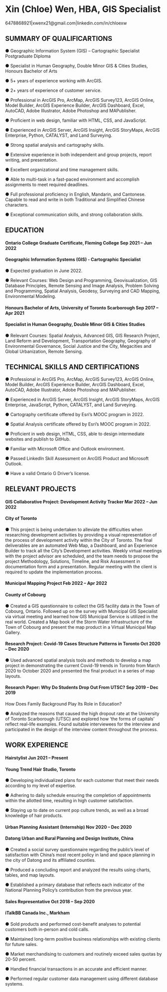 # Xin (Chloe) Wen, HBA, GIS Specialist 
<p>6478868921|xwenx21@gmail.com|linkedin.com/in/chloexw</p>
<h2>SUMMARY OF QUALIFICARTIONS</h2>
<p>●	Geographic Information System (GIS) – Cartographic Specialist Postgraduate Diploma</p>
<p>●	Specialist in Human Geography, Double Minor GIS & Cities Studies, Honours Bachelor of Arts</p>
<p>●	5+ years of experience working with ArcGIS.</p>
<p>●	2+ years of experience of customer service. </p>
<p>●	Professional in ArcGIS Pro, ArcMap, ArcGIS Survey123, ArcGIS Online, Model Builder, ArcGIS Experience Builder, ArcGIS Dashboard, Excel, AutoCAD, Adobe Illustrator, Adobe Photoshop and MAPublisher. </p>
<p>●	Proficient in web design, familiar with HTML, CSS, and JavaScript.</p>
<p>●	Experienced in ArcGIS Server, ArcGIS Insight, ArcGIS StoryMaps, ArcGIS Enterprise, Python, CATALYST, and Land Surveying.</p>
<p>●	Strong spatial analysis and cartography skills. </p>
<p>●	Extensive experience in both independent and group projects, report writing, and presentation.</p>
<p>●	Excellent organizational and time management skills.</p>
<p>●	Able to multi-task in a fast-paced environment and accomplish assignments to meet required deadlines. </p>
<p>●	Full professional proficiency in English, Mandarin, and Cantonese. Capable to read and write in both Traditional and Simplified Chinese characters.</p>
<p>●	Exceptional communication skills, and strong collaboration skills.</p>

<h2>EDUCATION</h2>
<h4>Ontario College Graduate Certificate, Fleming College				 	     Sep 2021 – Jun 2022</h4>
<h4>Geographic Information Systems (GIS) - Cartographic Specialist	</h4>				
<p>●	Expected graduation in June 2022. </p>
<p>●	Relevant Courses: Web Design and Programming, Geovisualization, GIS Database Principles, Remote Sensing and Image Analysis, Problem Solving and Programming, Spatial Analysis, Geodesy, Surveying and CAD Mapping, Environmental Modeling. </p>

<h4>Honours Bachelor of Arts, University of Toronto Scarborough			 	     Sep 2017 – Apr 2021</h4>
<h4>Specialist in Human Geography, Double Minor GIS & Cities Studies</h4>
<p>●	Relevant Courses: Spatial Analysis, Advanced GIS, GIS Research Project, Land Reform and Development, Transportation Geography, Geography of Environmental Governance, Social Justice and the City, Megacities and Global Urbanization, Remote Sensing. </p>

<h2>TECHNICAL SKILLS AND CERTIFICATIONS</h2>
<p>●	Professional in ArcGIS Pro, ArcMap, ArcGIS Survey123, ArcGIS Online, Model Builder, ArcGIS Experience Builder, ArcGIS Dashboard, Excel, AutoCAD, Adobe Illustrator, Adobe Photoshop and MAPublisher. </p>
<p>●	Experienced in ArcGIS Server, ArcGIS Insight, ArcGIS StoryMaps, ArcGIS Enterprise, JavaScript, Python, CATALYST, and Land Surveying.</p>
<p>●	Cartography certificate offered by Esri’s MOOC program in 2022.</p>
<p>●	Spatial Analysis certificate offered by Esri’s MOOC program in 2022. </p>
<p>●	Proficient in web design, HTML, CSS, able to design intermediate websites and publish to GitHub. </p>
<p>●	Familiar with Microsoft Office and Outlook environment.</p>
<p>●	Passed LinkedIn Skill Assessment on ArcGIS Product and Microsoft Outlook. </p>
<p>●	Have a valid Ontario G Driver’s license.</p>

<h2>RELEVANT PROJECTS</h2>
<h4>GIS Collaborative Project: Development Activity Tracker 				     Mar 2022 – Jun 2022</h4>
<h4>City of Toronto</h4>
<p>●	This project is being undertaken to alleviate the difficulties when researching development activities by providing a visual representation of the process of development activity within the City of Toronto. The final deliverables are an automated Web Map, a Dashboard, and an Experience Builder to track all the City’s Development activities. Weekly virtual meetings with the project advisor are scheduled, and the team needs to propose the project Methodology, Solutions, Timeline, and Risk Assessment in documentation form and a presentation. Regular meeting with the client is required to update the implementation process.  </p>

<h4>Municipal Mapping Project							                  Feb 2022 – Apr 2022</h4>
<h4>County of Cobourg</h4>
<p>●	Created a GIS questionnaire to collect the GIS facility data in the Town of Cobourg, Ontario. Followed up on the survey with Municipal GIS Specialist via virtual meeting and learned how GIS Municipal Service is utilized in the real world. Created a Map book of the Storm Water Infrastructure of the Town of Cobourg and present the map product in a Virtual Municipal Map Gallery.</p>

<h4>Research Project: Covid-19 Cases Structure Patterns in Toronto 			     Oct 2020 – Dec 2020</h4>
<p>●	Used advanced spatial analysis tools and methods to develop a map project in demonstrating the current Covid-19 trends in Toronto from March 2020 to October 2020 and presented the final product in a series of map layouts.</p>

<h4>Research Paper: Why Do Students Drop Out From UTSC?				    Sep 2019 – Dec 2019</h4>
<p>How Does Family Background Play Its Role in Education?</p>
<p>●	Analyzed the reasons that caused the high dropout rate at the University of Toronto Scarborough (UTSC) and explored how ‘the forms of capitals’ reflect real-life examples. Found suitable interviewees for the interview and participated in the design of the interview content throughout the process.</p>

<h2>WORK EXPERIENCE</h2>
<h4>Hairstylist										        Jun 2021 – Present</h4>
<h4>Young Trend Hair Studio, Toronto	</h4>					                 
<p>●	Developing individualized plans for each customer that meet their needs according to my level of expertise.</p>
<p>●	Adhering to daily schedule ensuring the completion of appointments within the allotted time, resulting in high customer satisfaction.</p>
<p>●	Staying up to date on current pop culture trends, as well as a broad knowledge of hair products.</p>

<h4>Urban Planning Assistant (Internship) 						   Nov 2020 – Dec 2020     </h4>                 
<h4>Datong Urban and Rural Planning and Design Institute, China    </h4>           	            
<p>●	Created a social survey questionnaire regarding the public’s level of satisfaction with China’s most recent policy in land and space planning in the city of Datong and its affiliated counties.</p>
<p>●	Produced a concluding report and analyzed the results using charts, tables, and map layouts. </p>
<p>●	Established a primary database that reflects each indicator of the National Planning Policy’s contribution from the previous year. </p>

<h4>Sales Representative 									    Oct 2018 – Sep 2020</h4>
<h4>iTalkBB Canada Inc., Markham	</h4>				       	              
<p>●	Sold products and performed cost-benefit analyses to potential customers both in-person and cold calls.</p>
<p>●	Maintained long-term positive business relationships with existing clients for future sales.</p>
<p>●	Market merchandising to customers and routinely exceed sales quotas by 20-50 percent.</p>
<p>●	Handled financial transactions in an accurate and efficient manner.</p>
<p>●	Performed regular customer data management using different database systems.</p>

